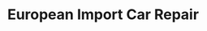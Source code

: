 ---
title: "European Import Car Repair"
url: /seattle/european-import-car-repair/
shop: car repair
---
